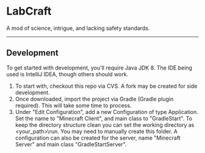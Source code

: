 # LabCraft

A mod of science, intrigue, and lacking safety standards.

---

## Development

To get started with development, you'll require Java JDK 8.  The IDE being used is IntelliJ IDEA, though others should work.

1. To start with, checkout this repo via CVS.  A fork may be created for side development.
2. Once downloaded, import the project via Gradle (Gradle plugin required).  This will take some time to process.
3. Under "Edit Configuration", add a new Configuration of type Application.  Set the name to "Minecraft Client", and main class to "GradleStart".  To keep the directory structure clean you can set the working directory as <your_path>\run.  You may need to manually create this folder.  A configuration can also be created for the server, name "Minecraft Server" and main class "GradleStartServer".
